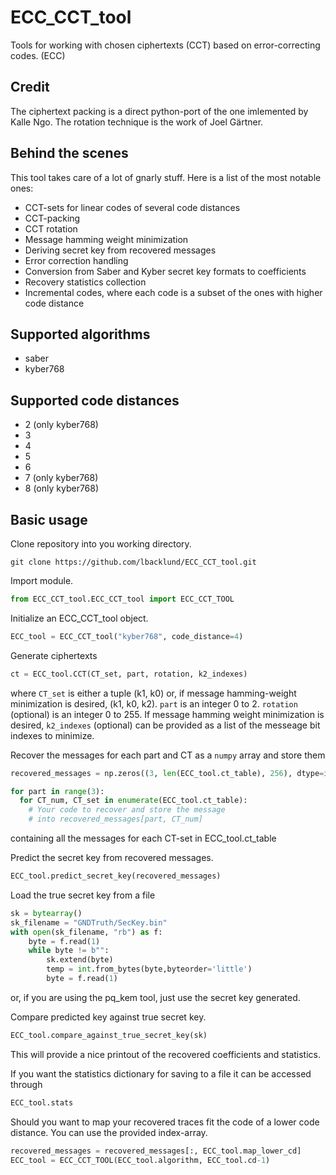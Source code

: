 # ECC_CCT_tool
Tools for working with chosen ciphertexts (CCT) based on error-correcting codes. (ECC)

## Credit
The ciphertext packing is a direct python-port of the one imlemented by Kalle Ngo.
The rotation technique is the work of Joel Gärtner.

## Behind the scenes
This tool takes care of a lot of gnarly stuff. Here is a list of the most notable ones:
- CCT-sets for linear codes of several code distances
- CCT-packing
- CCT rotation 
- Message hamming weight minimization
- Deriving secret key from recovered messages
- Error correction handling
- Conversion from Saber and Kyber secret key formats to coefficients
- Recovery statistics collection
- Incremental codes, where each code is a subset of the ones with higher code distance

## Supported algorithms
- saber
- kyber768

## Supported code distances
- 2 (only kyber768)
- 3
- 4
- 5
- 6
- 7 (only kyber768)
- 8 (only kyber768)

## Basic usage
Clone repository into you working directory.
```console
git clone https://github.com/lbacklund/ECC_CCT_tool.git
```

Import module.
```python
from ECC_CCT_tool.ECC_CCT_tool import ECC_CCT_TOOL
```

Initialize an ECC_CCT_tool object.
```python
ECC_tool = ECC_CCT_tool("kyber768", code_distance=4)
```

Generate ciphertexts
```python
ct = ECC_tool.CCT(CT_set, part, rotation, k2_indexes)
```
where `CT_set` is either a tuple (k1, k0) or, if message hamming-weight minimization is desired, (k1, k0, k2). `part` is an integer 0 to 2. `rotation` (optional) is an integer 0 to 255. If message hamming weight minimization is desired, `k2_indexes` (optional) can be provided as a list of the messeage bit indexes to minimize.

Recover the messages for each part and CT as a `numpy` array and store them
```python
recovered_messages = np.zeros((3, len(ECC_tool.ct_table), 256), dtype=int)

for part in range(3):
  for CT_num, CT_set in enumerate(ECC_tool.ct_table):
    # Your code to recover and store the message
    # into recovered_messages[part, CT_num]
```
containing all the messages for each CT-set in ECC_tool.ct_table

Predict the secret key from recovered messages.
```python
ECC_tool.predict_secret_key(recovered_messages)
```

Load the true secret key from a file
```python
sk = bytearray()
sk_filename = "GNDTruth/SecKey.bin"
with open(sk_filename, "rb") as f:
    byte = f.read(1)
    while byte != b"":
        sk.extend(byte)
        temp = int.from_bytes(byte,byteorder='little')
        byte = f.read(1)
```
or, if you are using the pq_kem tool, just use the secret key generated.

Compare predicted key against true secret key.
```python
ECC_tool.compare_against_true_secret_key(sk)
```
This will provide a nice printout of the recovered coefficients and statistics.

If you want the statistics dictionary for saving to a file it can be accessed through
```python
ECC_tool.stats
```

Should you want to map your recovered traces fit the code of a lower code distance. You can use the provided index-array.
```python
recovered_messages = recovered_messages[:, ECC_tool.map_lower_cd]
ECC_tool = ECC_CCT_TOOL(ECC_tool.algorithm, ECC_tool.cd-1)
```
